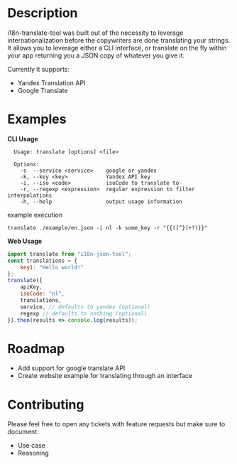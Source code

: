 # Description

i18n-translate-tool was built out of the necessity to leverage internationalization before the copywriters are done translating your strings. It allows you to leverage either a CLI interface, or translate on the fly within your app returning you a JSON copy of whatever you give it.

Currently it supports:

*   Yandex Translation API
*   Google Translate

# Examples

**CLI Usage**

```
  Usage: translate [options] <file>

  Options:
    -s  --service <service>    google or yandex
    -k, --key <key>            Yandex API key
    -i, --iso <code>           isoCode to translate to
    -r, --regexp <expression>  regular expression to filter interpolations
    -h, --help                 output usage information
```

example execution

```
translate ./example/en.json -i nl -k some_key -r "{{([^}]+?)}}"
```

**Web Usage**
```javascript
import translate from "i18n-json-tool";
const translations = {
    key1: "Hello world!"
};
translate({
    apiKey,
    isoCode: "nl",
    translations,
    service, // defaults to yandex (optional)
    regexp // defaults to nothing (optional)
}).then(results => console.log(results));
```
# Roadmap
- Add support for google translate API
- Create website example for translating through an interface

# Contributing
Please feel free to open any tickets with feature requests but make sure to document:
- Use case
- Reasoning
